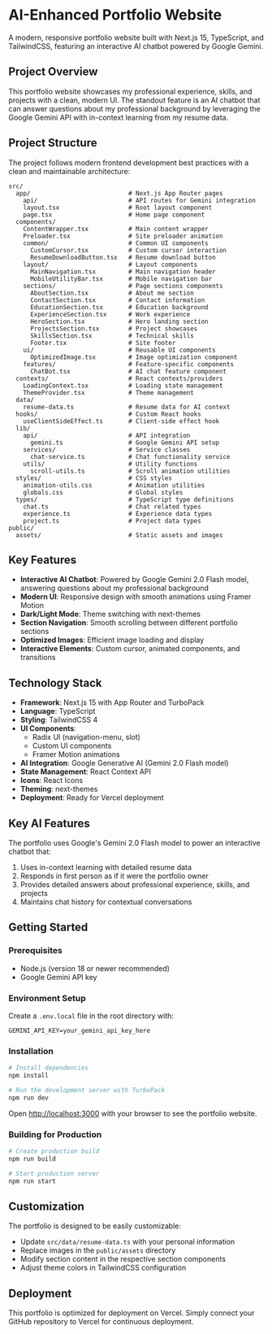 # AI-Enhanced Portfolio Website

A modern, responsive portfolio website built with Next.js 15, TypeScript, and TailwindCSS, featuring an interactive AI chatbot powered by Google Gemini.

## Project Overview

This portfolio website showcases my professional experience, skills, and projects with a clean, modern UI. The standout feature is an AI chatbot that can answer questions about my professional background by leveraging the Google Gemini API with in-context learning from my resume data.

## Project Structure

The project follows modern frontend development best practices with a clean and maintainable architecture:

```
src/
  app/                           # Next.js App Router pages
    api/                         # API routes for Gemini integration
    layout.tsx                   # Root layout component
    page.tsx                     # Home page component
  components/
    ContentWrapper.tsx           # Main content wrapper
    Preloader.tsx                # Site preloader animation
    common/                      # Common UI components
      CustomCursor.tsx           # Custom cursor interaction
      ResumeDownloadButton.tsx   # Resume download button
    layout/                      # Layout components
      MainNavigation.tsx         # Main navigation header
      MobileUtilityBar.tsx       # Mobile navigation bar
    sections/                    # Page sections components
      AboutSection.tsx           # About me section
      ContactSection.tsx         # Contact information
      EducationSection.tsx       # Education background
      ExperienceSection.tsx      # Work experience
      HeroSection.tsx            # Hero landing section
      ProjectsSection.tsx        # Project showcases
      SkillsSection.tsx          # Technical skills
      Footer.tsx                 # Site footer
    ui/                          # Reusable UI components
      OptimizedImage.tsx         # Image optimization component
    features/                    # Feature-specific components
      ChatBot.tsx                # AI chat feature component
  contexts/                      # React contexts/providers
    LoadingContext.tsx           # Loading state management
    ThemeProvider.tsx            # Theme management
  data/
    resume-data.ts               # Resume data for AI context
  hooks/                         # Custom React hooks
    useClientSideEffect.ts       # Client-side effect hook
  lib/
    api/                         # API integration
      gemini.ts                  # Google Gemini API setup
    services/                    # Service classes
      chat-service.ts            # Chat functionality service
    utils/                       # Utility functions
      scroll-utils.ts            # Scroll animation utilities
  styles/                        # CSS styles
    animation-utils.css          # Animation utilities
    globals.css                  # Global styles
  types/                         # TypeScript type definitions
    chat.ts                      # Chat related types
    experience.ts                # Experience data types
    project.ts                   # Project data types
public/
  assets/                        # Static assets and images
```

## Key Features

- **Interactive AI Chatbot**: Powered by Google Gemini 2.0 Flash model, answering questions about my professional background
- **Modern UI**: Responsive design with smooth animations using Framer Motion
- **Dark/Light Mode**: Theme switching with next-themes
- **Section Navigation**: Smooth scrolling between different portfolio sections
- **Optimized Images**: Efficient image loading and display
- **Interactive Elements**: Custom cursor, animated components, and transitions

## Technology Stack

- **Framework**: Next.js 15 with App Router and TurboPack
- **Language**: TypeScript
- **Styling**: TailwindCSS 4
- **UI Components**:
  - Radix UI (navigation-menu, slot)
  - Custom UI components
  - Framer Motion animations
- **AI Integration**: Google Generative AI (Gemini 2.0 Flash model)
- **State Management**: React Context API
- **Icons**: React Icons
- **Theming**: next-themes
- **Deployment**: Ready for Vercel deployment

## Key AI Features

The portfolio uses Google's Gemini 2.0 Flash model to power an interactive chatbot that:

1. Uses in-context learning with detailed resume data
2. Responds in first person as if it were the portfolio owner
3. Provides detailed answers about professional experience, skills, and projects
4. Maintains chat history for contextual conversations

## Getting Started

### Prerequisites

- Node.js (version 18 or newer recommended)
- Google Gemini API key

### Environment Setup

Create a `.env.local` file in the root directory with:

```
GEMINI_API_KEY=your_gemini_api_key_here
```

### Installation

```bash
# Install dependencies
npm install

# Run the development server with TurboPack
npm run dev
```

Open [http://localhost:3000](http://localhost:3000) with your browser to see the portfolio website.

### Building for Production

```bash
# Create production build
npm run build

# Start production server
npm run start
```

## Customization

The portfolio is designed to be easily customizable:

- Update `src/data/resume-data.ts` with your personal information
- Replace images in the `public/assets` directory
- Modify section content in the respective section components
- Adjust theme colors in TailwindCSS configuration

## Deployment

This portfolio is optimized for deployment on Vercel. Simply connect your GitHub repository to Vercel for continuous deployment.
